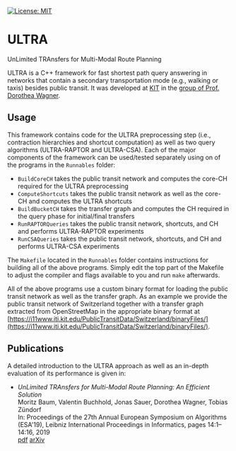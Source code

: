 [![License: MIT](https://img.shields.io/badge/License-MIT-yellow.svg)](https://opensource.org/licenses/MIT)

# ULTRA
UnLimited TRAnsfers for Multi-Modal Route Planning

ULTRA is a C++ framework for fast shortest path query answering in networks that contain a secondary transportation mode (e.g., walking or taxis) besides public transit.
It was developed at [KIT](https://www.kit.edu) in the [group of Prof. Dorothea Wagner](https://i11www.iti.kit.edu/).

## Usage

This framework contains code for the ULTRA preprocessing step (i.e., contraction hierarchies and shortcut computation) as well as two query algorithms (ULTRA-RAPTOR and ULTRA-CSA). Each of the major components of the framework can be used/tested separately using on of the programs in the ``Runnables`` folder:

* ``BuildCoreCH`` takes the public transit network and computes the core-CH required for the ULTRA preprocessing
* ``ComputeShortcuts`` takes the public transit network as well as the core-CH and computes the ULTRA shortcuts
* ``BuildBucketCH`` takes the transfer graph and computes the CH required in the query phase for initial/final transfers
* ``RunRAPTORQueries`` takes the public transit network, shortcuts, and CH and performs ULTRA-RAPTOR experiments
* ``RunCSAQueries`` takes the public transit network, shortcuts, and CH and performs ULTRA-CSA experiments

The ``Makefile`` located in the ``Runnables`` folder contains instructions for building all of the above programs. Simply edit the top part of the Makefile to adjust the compiler and flags available to you and run ``make`` afterwards.

All of the above programs use a custom binary format for loading the public transit network as well as the transfer graph. As an example we provide the public transit network of Switzerland together with a transfer graph extracted from OpenStreetMap in the appropriate binary format at [https://i11www.iti.kit.edu/PublicTransitData/Switzerland/binaryFiles/](https://i11www.iti.kit.edu/PublicTransitData/Switzerland/binaryFiles/). 

## Publications

A detailed introduction to the ULTRA approach as well as an in-depth evaluation of its performance is given in:

* *UnLimited TRAnsfers for Multi-Modal Route Planning: An Efficient Solution*  
  Moritz Baum, Valentin Buchhold, Jonas Sauer, Dorothea Wagner, Tobias Zündorf  
  In: Proceedings of the 27th Annual European Symposium on Algorithms (ESA'19), Leibniz International Proceedings in Informatics, pages 14:1–14:16, 2019  
  [pdf](https://drops.dagstuhl.de/opus/volltexte/2019/11135/pdf/LIPIcs-ESA-2019-14.pdf) [arXiv](https://arxiv.org/abs/1906.04832)

